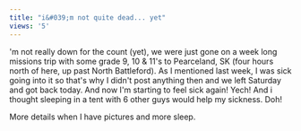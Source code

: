```yaml
---
title: "i&#039;m not quite dead... yet"
views: '5'
---
```

<p>'m not really down for the count (yet), we were just gone on a week long missions trip with some grade 9, 10 &amp; 11's to Pearceland, SK (four hours north of here, up past North Battleford). As I mentioned last week, I was sick going into it so that's why I didn't post anything then and we left Saturday and got back today. And now I'm starting to feel sick again! Yech! And i thought sleeping in a tent with 6 other guys would help my sickness. Doh!</p>
<p>More details when I have pictures and more sleep.</p>
